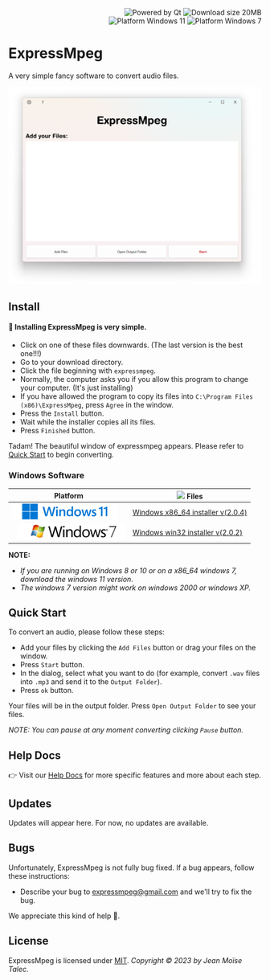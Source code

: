<p align="right"> 
  <img src="https://img.shields.io/badge/Uses%20Qt-gray?logo=Qt&logoColor=green" alt="Powered by Qt"/> 
  <img src="https://img.shields.io/badge/Download%20size-89MB-green" alt="Download size 20MB"/> <br> 
  <img src="https://img.shields.io/badge/Platform-Windows%207-green?logo=windows%20xp&logoColor=9ac342" alt="Platform Windows 11"/> 
  <img src="https://img.shields.io/badge/Platform-Windows%2011-blue?logo=windows%2011&logoColor=40c7ff" alt="Platform Windows 7"/>   
</p> 


# ExpressMpeg 

A very simple fancy software to convert audio files. 

![Cover](./main-window.png) 

## Install 

#### 💾 Installing ExpressMpeg is very simple.<br> 

- Click on one of these files downwards. (The last version is the best one!!!) 
- Go to your download directory. 
- Click the file beginning with `expressmpeg`. 
- Normally, the computer asks you if you allow this program to change your computer. (It's just installing) 
- If you have allowed the program to copy its files into `C:\Program Files (x86)\ExpressMpeg`, press `Agree` in the window. 
- Press the `Install` button. 
- Wait while the installer copies all its files. 
- Press `Finished` button. 

Tadam! The beautiful window of expressmpeg appears. Please refer to [Quick Start](#quick-start) to begin converting. 

### Windows Software 

|Platform  | <img width=16 src="https://www.svgrepo.com/download/138917/download.svg"> Files                                          | 
|--------  | ------                                         | 
| <img src="./windows-11.png" height=32 align="justify"> | [Windows x86_64 installer v(2.0.4)](https://www.vizysound.com/ExpressMpeg/installers/expressmpeg_x86_64_v_(2.0.4).exe)  | 
| <img style="margin-left:12px" src="./windows-7.png" height=32 align="justify">|[Windows win32 installer v(2.0.2)](https://www.vizysound.com/ExpressMpeg/installers/expressmpeg_win32_v_(2.0.2).exe)| 

**NOTE:** 
- *If you are running on Windows 8 or 10 or on a x86_64 windows 7, download the windows 11 version.* 
- *The windows 7 version might work on windows 2000 or windows XP.* 

## Quick Start 

To convert an audio, please follow these steps: 
- Add your files by clicking the `Add Files` button or drag your files on the window. 
- Press `Start` button. 
- In the dialog, select what you want to do (for example, convert `.wav` files into `.mp3` and send it to the `Output Folder`). 
- Press `ok` button. 

Your files will be in the output folder. Press `Open Output Folder` to see your files. 

*NOTE: You can pause at any moment converting clicking `Pause` button.* 

## Help Docs

👉 Visit our [Help Docs](./HELP.md) for more specific features and more about each step. 

## Updates   

Updates will appear here. 
For now, no updates are available. 

## Bugs 

Unfortunately, ExpressMpeg is not fully bug fixed. If a bug appears, follow these instructions: 
- Describe your bug to [expressmpeg@gmail.com](mailto:expressmpeg.com) and we'll try to fix the bug. 

We appreciate this kind of help 💜. 

## License 

ExpressMpeg is licensed under [MIT](./LICENSE). 
*Copyright © 2023 by Jean Moïse Talec.* 

 
